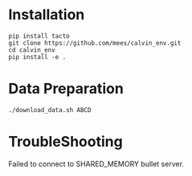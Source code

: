 
# Installation

```shell
pip install tacto
git clone https://github.com/mees/calvin_env.git
cd calvin_env
pip install -e .
```

# Data Preparation
```shell
./download_data.sh ABCD
```

# TroubleShooting
Failed to connect to SHARED_MEMORY bullet server.

